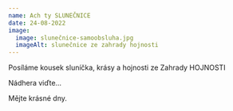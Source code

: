 ```yaml
---
name: Ach ty SLUNEČNICE
date: 24-08-2022
image:
  image: slunečnice-samoobsluha.jpg
  imageAlt: slunečnice ze zahrady hojnosti
---
```

Posíláme kousek sluníčka, krásy a hojnosti ze Zahrady HOJNOSTI

Nádhera viďte...

M﻿ějte krásné dny.